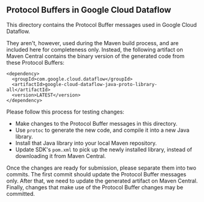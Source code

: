 ## Protocol Buffers in Google Cloud Dataflow

This directory contains the Protocol Buffer messages used in Google Cloud
Dataflow.

They aren't, however, used during the Maven build process, and are included here
for completeness only. Instead, the following artifact on Maven Central contains
the binary version of the generated code from these Protocol Buffers:

    <dependency>
      <groupId>com.google.cloud.dataflow</groupId>
      <artifactId>google-cloud-dataflow-java-proto-library-all</artifactId>
      <version>LATEST</version>
    </dependency>

Please follow this process for testing changes:

* Make changes to the Protocol Buffer messages in this directory.
* Use `protoc` to generate the new code, and compile it into a new Java library.
* Install that Java library into your local Maven repository.
* Update SDK's `pom.xml` to pick up the newly installed library, instead of
downloading it from Maven Central.

Once the changes are ready for submission, please separate them into two
commits. The first commit should update the Protocol Buffer messages only. After
that, we need to update the generated artifact on Maven Central. Finally,
changes that make use of the Protocol Buffer changes may be committed.
